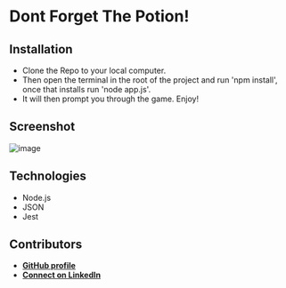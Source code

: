 # Dont Forget The Potion!

## Installation
- Clone the Repo to your local computer.
- Then open the terminal in the root of the project and run 'npm install', once that installs run 'node app.js'.
- It will then prompt you through the game. Enjoy!

## Screenshot
![image](https://user-images.githubusercontent.com/89409597/163239057-3afe0e9a-f055-409e-82b0-1f11e7606174.png)


## Technologies 
- Node.js
- JSON
- Jest

## Contributors
- **[GitHub profile](https://github.com/Trane7)**
- **[Connect on LinkedIn](https://www.linkedin.com/in/demetre-growette-0776a7b7/)**